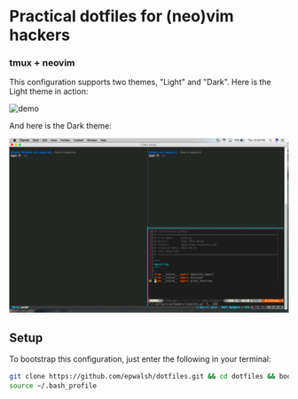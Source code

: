# Practical dotfiles for (neo)vim hackers

### tmux + neovim

This configuration supports two themes, "Light" and "Dark". Here is the Light theme in action:

![demo](images/demo2.gif)

And here is the Dark theme:

![dark](images/screen_shot_dark.png)


## Setup

To bootstrap this configuration, just enter the following in your terminal:

```bash
git clone https://github.com/epwalsh/dotfiles.git && cd dotfiles && bootstrap.sh
source ~/.bash_profile
```

